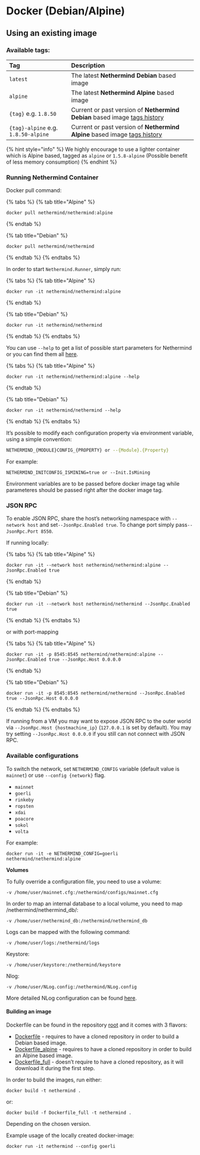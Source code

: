 # Docker \(Debian/Alpine\)

## Using an existing image

### **Available tags:**

| **Tag** | Description |
| :--- | :--- |
| `latest` | The latest **Nethermind Debian** based image |
| `alpine` | The latest **Nethermind Alpine** based image |
| `{tag}` e.g. `1.8.50` | Current or past version of **Nethermind Debian** based image [tags history](https://github.com/NethermindEth/nethermind/tags) |
| `{tag}-alpine` e.g. `1.8.50-alpine` | Current or past version of **Nethermind Alpine** based image [tags history](https://github.com/NethermindEth/nethermind/tags) |

{% hint style="info" %}
We highly encourage to use a lighter container which is Alpine based, tagged as `alpine` or `1.5.8-alpine` \(Possible benefit of less memory consumption\)
{% endhint %}

### **Running Nethermind** Container

Docker pull command:

{% tabs %}
{% tab title="Alpine" %}
```text
docker pull nethermind/nethermind:alpine
```
{% endtab %}

{% tab title="Debian" %}
```
docker pull nethermind/nethermind
```
{% endtab %}
{% endtabs %}

In order to start `Nethermind.Runner`, simply run:

{% tabs %}
{% tab title="Alpine" %}
```text
docker run -it nethermind/nethermind:alpine
```
{% endtab %}

{% tab title="Debian" %}
```
docker run -it nethermind/nethermind
```
{% endtab %}
{% endtabs %}

You can use `--help` to get a list of possible start parameters for Nethermind or you can find them all [here](../configuration/).

{% tabs %}
{% tab title="Alpine" %}
```text
docker run -it nethermind/nethermind:alpine --help
```
{% endtab %}

{% tab title="Debian" %}
```
docker run -it nethermind/nethermind --help
```
{% endtab %}
{% endtabs %}

It’s possible to modify each configuration property via environment variable, using a simple convention:

```bash
NETHERMIND_{MODULE}CONFIG_{PROPERTY} or --{Module}.{Property}
```

For example:

```text
NETHERMIND_INITCONFIG_ISMINING=true or --Init.IsMining
```

Environment variables are to be passed before docker image tag while parameteres should be passed right after the docker image tag.

### **JSON RPC**

To enable JSON RPC, share the host’s networking namespace with `--network host` and set`--JsonRpc.Enabled true`. To change port simply pass`--JsonRpc.Port 8550`.

If running locally:

{% tabs %}
{% tab title="Alpine" %}
```text
docker run -it --network host nethermind/nethermind:alpine --JsonRpc.Enabled true
```
{% endtab %}

{% tab title="Debian" %}
```
docker run -it --network host nethermind/nethermind --JsonRpc.Enabled true
```
{% endtab %}
{% endtabs %}

or with port-mapping

{% tabs %}
{% tab title="Alpine" %}
```text
docker run -it -p 8545:8545 nethermind/nethermind:alpine --JsonRpc.Enabled true --JsonRpc.Host 0.0.0.0
```
{% endtab %}

{% tab title="Debian" %}
```
docker run -it -p 8545:8545 nethermind/nethermind --JsonRpc.Enabled true --JsonRpc.Host 0.0.0.0
```
{% endtab %}
{% endtabs %}

If running from a VM you may want to expose JSON RPC to the outer world via `--JsonRpc.Host {hostmachine_ip}` \(`127.0.0.1` is set by default\). You may try setting `--JsonRpc.Host 0.0.0.0` if you still can not connect with JSON RPC.

### **Available configurations**

To switch the network, set `NETHERMIND_CONFIG` variable \(default value is `mainnet`\) or use `--config {network}` flag.

* `mainnet`
* `goerli`
* `rinkeby`
* `ropsten`
* `xdai`
* `poacore`
* `sokol`
* `volta`

For example:

```text
docker run -it -e NETHERMIND_CONFIG=goerli nethermind/nethermind:alpine
```

**Volumes**

To fully override a configuration file, you need to use a volume:

```text
-v /home/user/mainnet.cfg:/nethermind/configs/mainnet.cfg
```

In order to map an internal database to a local volume, you need to map /nethermind/nethermind\_db/:

```text
-v /home/user/nethermind_db:/nethermind/nethermind_db
```

Logs can be mapped with the following command:

```text
-v /home/user/logs:/nethermind/logs
```

Keystore:

```text
-v /home/user/keystore:/nethermind/keystore
```

Nlog:

```text
-v /home/user/NLog.config:/nethermind/NLog.config
```

More detailed NLog configuration can be found [here](https://github.com/NLog/NLog/wiki/Configuration-file).

#### Building an image

Dockerfile can be found in the repository [root](https://github.com/NethermindEth/nethermind) and it comes with 3 flavors:

* [Dockerfile](https://github.com/NethermindEth/nethermind/blob/master/Dockerfile) - requires to have a cloned repository in order to build a Debian based image.
* [Dockerfile\_alpine](https://github.com/NethermindEth/nethermind/blob/master/Dockerfile_alpine) - requires to have a cloned repository in order to build an Alpine based image.
* [Dockerfile\_full](https://github.com/NethermindEth/nethermind/blob/master/Dockerfile_full) - doesn’t require to have a cloned repository, as it will download it during the first step.

In order to build the images, run either:

```text
docker build -t nethermind .
```

or:

```text
docker build -f Dockerfile_full -t nethermind .
```

Depending on the chosen version.

Example usage of the locally created docker-image:

```text
docker run -it nethermind --config goerli
```

